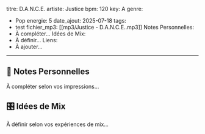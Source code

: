 titre: D.A.N.C.E.
artiste: Justice
bpm: 120
key: A
genre:
  - Pop
energie: 5
date_ajout: 2025-07-18
tags:
  - test
fichier_mp3: [[mp3/Justice - D.A.N.C.E..mp3]]
Notes Personnelles:
  - À compléter...
Idées de Mix:
  - À définir...
Liens:
  - À ajouter...
---

## 🎵 Notes Personnelles

À compléter selon vos impressions...

## 🎛️ Idées de Mix

À définir selon vos expériences de mix...